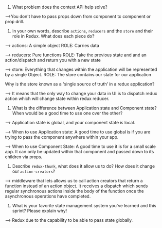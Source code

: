 1. What problem does the context API help solve?

-->You don't have to pass props down from component to component or prop drill. 

1. In your own words, describe `actions`, `reducers` and the `store` and their role in Redux. What does each piece do? 

--> actions: A simple object 
    ROLE: Carries data

--> reducers: Pure functions
    ROLE: Take the previous state and and an action/dispatch and return you with a new state

--> store: Everything that changes within the application will be represented by a single Object.
    ROLE: The store contains our state for our application


Why is the store known as a 'single source of truth' in a redux application?

--> It means that the only way to change your data in UI is to dispatch redux action which will change state within redux reducer.

1. What is the difference between Application state and Component state? When would be a good time to use one over the other?

--> Application state is global, and your component state is local. 

--> When to use Application state: A good time to use global is if you are trying to pass the component anywhere within your app.

--> When to use Component State: A good time to use it is for a small scale app. It can only be updated within that component and passed down to its children via props.

1. Describe `redux-thunk`, what does it allow us to do? How does it change our `action-creators`?

--> middleware that lets allows us to call action creators that return a function instead of an action object. It receives a dispatch which sends regular synchronous actions inside the body of the function once the asynchronous operations have completed.

1. What is your favorite state management system you've learned and this sprint? Please explain why!

--> Redux due to the capability to be able to pass state globally.
